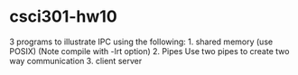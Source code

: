 # csci301-hw10
3 programs to illustrate IPC using the following:  1. shared memory (use POSIX) (Note compile with -lrt option)  2. Pipes Use two pipes to create two way communication  3. client server 
